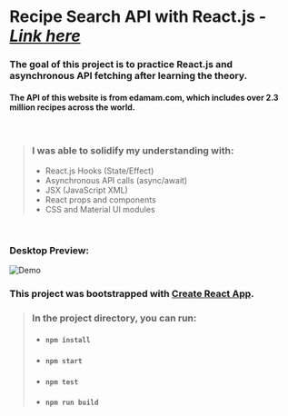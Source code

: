 # **Recipe Search API with React.js** - [_Link here_](https://recipesearch-api.web.app)

### The goal of this project is to practice React.js and asynchronous API fetching after learning the theory. <br>

#### The API of this website is from edamam.com, which includes over 2.3 million recipes across the world.

<br>

> ### I was able to solidify my understanding with:
>
> - React.js Hooks (State/Effect)
> - Asynchronous API calls (async/await)
> - JSX (JavaScript XML)
> - React props and components
> - CSS and Material UI modules

<br>

### Desktop Preview:

![Demo](./images/demo.gif)

### This project was bootstrapped with [Create React App](https://github.com/facebook/create-react-app).

> ### In the project directory, you can run:
>
> - #### `npm install`
> - #### `npm start`
> - #### `npm test`
> - #### `npm run build`
